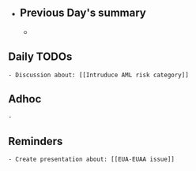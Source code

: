 - ## Previous Day's summary
	-
## Daily TODOs
	- Discussion about: [[Intruduce AML risk category]]
## Adhoc
	-
## Reminders
	- Create presentation about: [[EUA-EUAA issue]]